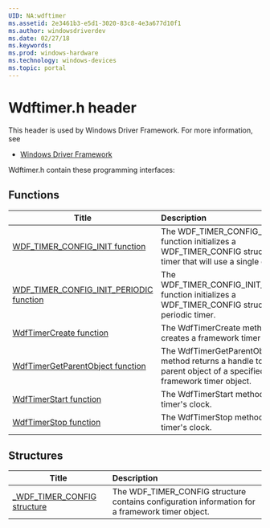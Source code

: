 ```yaml
---
UID: NA:wdftimer
ms.assetid: 2e3461b3-e5d1-3020-83c8-4e3a677d10f1
ms.author: windowsdriverdev
ms.date: 02/27/18
ms.keywords: 
ms.prod: windows-hardware
ms.technology: windows-devices
ms.topic: portal
---
```


# Wdftimer.h header



This header is used by Windows Driver Framework. For more information, see
- [Windows Driver Framework](../_wdf/index.md)

Wdftimer.h contain these programming interfaces:


## Functions

| Title   | Description   |
| ---- |:---- |
| [WDF_TIMER_CONFIG_INIT function](nf-wdftimer-wdf_timer_config_init.md) | The WDF_TIMER_CONFIG_INIT function initializes a WDF_TIMER_CONFIG structure for a timer that will use a single due time. |
| [WDF_TIMER_CONFIG_INIT_PERIODIC function](nf-wdftimer-wdf_timer_config_init_periodic.md) | The WDF_TIMER_CONFIG_INIT_PERIODIC function initializes a WDF_TIMER_CONFIG structure for a periodic timer. |
| [WdfTimerCreate function](nf-wdftimer-wdftimercreate.md) | The WdfTimerCreate method creates a framework timer object. |
| [WdfTimerGetParentObject function](nf-wdftimer-wdftimergetparentobject.md) | The WdfTimerGetParentObject method returns a handle to the parent object of a specified framework timer object. |
| [WdfTimerStart function](nf-wdftimer-wdftimerstart.md) | The WdfTimerStart method starts a timer's clock. |
| [WdfTimerStop function](nf-wdftimer-wdftimerstop.md) | The WdfTimerStop method stops a timer's clock. |

## Structures

| Title   | Description   |
| ---- |:---- |
| [_WDF_TIMER_CONFIG structure](ns-wdftimer-_wdf_timer_config.md) | The WDF_TIMER_CONFIG structure contains configuration information for a framework timer object. |
